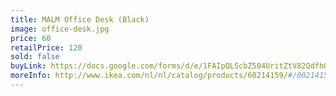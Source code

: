 ```yaml
---
title: MALM Office Desk (Black)
image: office-desk.jpg
price: 60
retailPrice: 120
sold: false
buyLink: https://docs.google.com/forms/d/e/1FAIpQLScbZ504UritZtV82QdfhQuVMZgGHU2o9nqQIv8dhNlFesLBEw/viewform?entry.1902462749=Office+Desk
moreInfo: http://www.ikea.com/nl/nl/catalog/products/60214159/#/00214157
---
```


